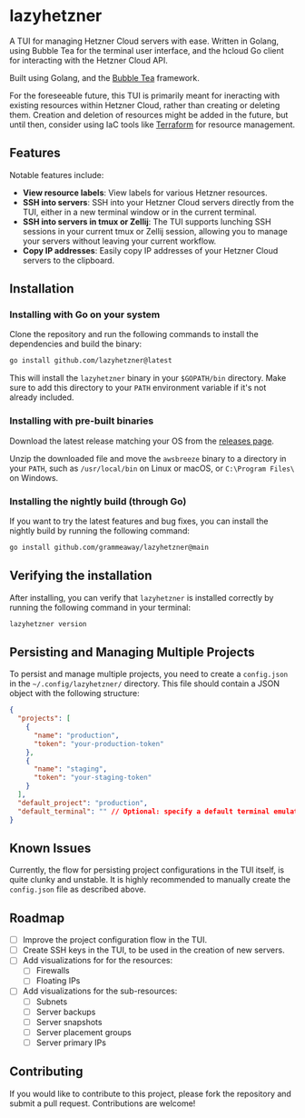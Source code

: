# lazyhetzner
A TUI for managing Hetzner Cloud servers with ease. Written in Golang, using Bubble Tea for the terminal user interface, and the hcloud Go client for interacting with the Hetzner Cloud API.

Built using Golang, and the [Bubble Tea](https://github.com/charmbracelet/bubbletea) framework.

For the foreseeable future, this TUI is primarily meant for ineracting with existing resources within Hetzner Cloud, rather than creating or deleting them. Creation and deletion of resources might be added in the future, but until then, consider using IaC tools like [Terraform](https://www.terraform.io/) for resource management.

## Features
Notable features include:
- **View resource labels**: View labels for various Hetzner resources.
- **SSH into servers**: SSH into your Hetzner Cloud servers directly from the TUI, either in a new terminal window or in the current terminal.
- **SSH into servers in tmux or Zellij**: The TUI supports lunching SSH sessions in your current tmux or Zellij session, allowing you to manage your servers without leaving your current workflow.
- **Copy IP addresses**: Easily copy IP addresses of your Hetzner Cloud servers to the clipboard.

## Installation
### Installing with Go on your system
Clone the repository and run the following commands to install the dependencies and build the binary:

```bash
go install github.com/lazyhetzner@latest
```
This will install the `lazyhetzner` binary in your `$GOPATH/bin` directory. Make sure to add this directory to your `PATH` environment variable if it's not already included.

### Installing with pre-built binaries
Download the latest release matching your OS from the [releases page](https://github.com/grammeaway/awsbreeze/releases).

Unzip the downloaded file and move the `awsbreeze` binary to a directory in your `PATH`, such as `/usr/local/bin` on Linux or macOS, or `C:\Program Files\` on Windows.

### Installing the nightly build (through Go)
If you want to try the latest features and bug fixes, you can install the nightly build by running the following command:

```bash
go install github.com/grammeaway/lazyhetzner@main
```

## Verifying the installation
After installing, you can verify that `lazyhetzner` is installed correctly by running the following command in your terminal:

```bash
lazyhetzner version
```


## Persisting and Managing Multiple Projects
To persist and manage multiple projects, you need to create a ```config.json``` in the ```~/.config/lazyhetzner/``` directory. This file should contain a JSON object with the following structure:

```json
{
  "projects": [
    {
      "name": "production",
      "token": "your-production-token"
    },
    {
      "name": "staging", 
      "token": "your-staging-token"
    }
  ],
  "default_project": "production",
  "default_terminal": "" // Optional: specify a default terminal emulator, e.g., "foot", "alacritty", "kitty"
}
```

## Known Issues
Currently, the flow for persisting project configurations in the TUI itself, is quite clunky and unstable. It is highly recommended to manually create the `config.json` file as described above.

## Roadmap
- [ ] Improve the project configuration flow in the TUI.
- [ ] Create SSH keys in the TUI, to be used in the creation of new servers.
- [ ] Add visualizations for for the resources:
    - [ ] Firewalls
    - [ ] Floating IPs
- [ ] Add visualizations for the sub-resources:
    - [ ] Subnets
    - [ ] Server backups
    - [ ] Server snapshots
    - [ ] Server placement groups
    - [ ] Server primary IPs

## Contributing
If you would like to contribute to this project, please fork the repository and submit a pull request. Contributions are welcome!
